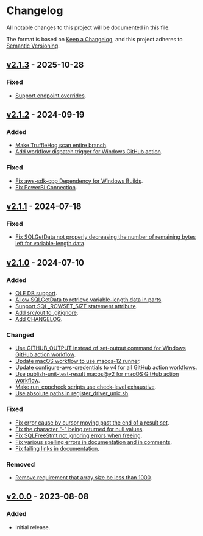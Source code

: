 # Changelog

All notable changes to this project will be documented in this file.

The format is based on [Keep a Changelog](https://keepachangelog.com/en/1.1.0/),
and this project adheres to [Semantic Versioning](https://semver.org/spec/v2.0.0.html).

## [v2.1.3](https://github.com/awslabs/amazon-timestream-odbc-driver/releases/tag/v2.1.3) - 2025-10-28

### Fixed

- [Support endpoint overrides](https://github.com/awslabs/amazon-timestream-odbc-driver/pull/32).

## [v2.1.2](https://github.com/awslabs/amazon-timestream-odbc-driver/releases/tag/v2.1.2) - 2024-09-19

### Added

- [Make TruffleHog scan entire branch](https://github.com/awslabs/amazon-timestream-odbc-driver/pull/26).
- [Add workflow dispatch trigger for Windows GitHub action](https://github.com/awslabs/amazon-timestream-odbc-driver/pull/25).

### Fixed

- [Fix aws-sdk-cpp Dependency for Windows Builds](https://github.com/awslabs/amazon-timestream-odbc-driver/pull/23).
- [Fix PowerBi Connection](https://github.com/awslabs/amazon-timestream-odbc-driver/pull/22).

## [v2.1.1](https://github.com/awslabs/amazon-timestream-odbc-driver/releases/tag/v2.1.1) - 2024-07-18

### Fixed

- [Fix SQLGetData not properly decreasing the number of remaining bytes left for variable-length data](https://github.com/awslabs/amazon-timestream-odbc-driver/pull/17).

## [v2.1.0](https://github.com/awslabs/amazon-timestream-odbc-driver/releases/tag/v2.1.0) - 2024-07-10

### Added

- [OLE DB support](https://github.com/awslabs/amazon-timestream-odbc-driver/pull/15).
- [Allow SQLGetData to retrieve variable-length data in parts](https://github.com/awslabs/amazon-timestream-odbc-driver/pull/15).
- [Support SQL_ROWSET_SIZE statement attribute](https://github.com/awslabs/amazon-timestream-odbc-driver/pull/15).
- [Add src/out to .gitignore](https://github.com/awslabs/amazon-timestream-odbc-driver/pull/15).
- [Add CHANGELOG](https://github.com/awslabs/amazon-timestream-odbc-driver/pull/16).

### Changed

- [Use GITHUB_OUTPUT instead of set-output command for Windows GitHub action workflow](https://github.com/awslabs/amazon-timestream-odbc-driver/pull/9).
- [Update macOS workflow to use macos-12 runner](https://github.com/awslabs/amazon-timestream-odbc-driver/pull/15).
- [Update configure-aws-credentials to v4 for all GitHub action workflows](https://github.com/awslabs/amazon-timestream-odbc-driver/pull/15).
- [Use publish-unit-test-result macos@v2 for macOS GitHub action workflow](https://github.com/awslabs/amazon-timestream-odbc-driver/pull/15).
- [Make run_cppcheck scripts use check-level exhaustive](https://github.com/awslabs/amazon-timestream-odbc-driver/pull/15).
- [Use absolute paths in register_driver_unix.sh](https://github.com/awslabs/amazon-timestream-odbc-driver/pull/15).

### Fixed

- [Fix error cause by cursor moving past the end of a result set](https://github.com/awslabs/amazon-timestream-odbc-driver/pull/15).
- [Fix the character "-" being returned for null values](https://github.com/awslabs/amazon-timestream-odbc-driver/pull/15).
- [Fix SQLFreeStmt not ignoring errors when freeing](https://github.com/awslabs/amazon-timestream-odbc-driver/pull/15).
- [Fix various spelling errors in documentation and in comments](https://github.com/awslabs/amazon-timestream-odbc-driver/pull/15).
- [Fix failing links in documentation](https://github.com/awslabs/amazon-timestream-odbc-driver/pull/8).

### Removed

- [Remove requirement that array size be less than 1000](https://github.com/awslabs/amazon-timestream-odbc-driver/pull/15).

## [v2.0.0](https://github.com/awslabs/amazon-timestream-odbc-driver/releases/tag/v2.0.0) - 2023-08-08

### Added

- Initial release.
